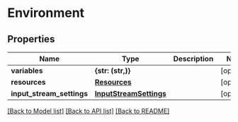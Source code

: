 # Environment


## Properties
Name | Type | Description | Notes
------------ | ------------- | ------------- | -------------
**variables** | **{str: (str,)}** |  | [optional] 
**resources** | [**Resources**](Resources.md) |  | [optional] 
**input_stream_settings** | [**InputStreamSettings**](InputStreamSettings.md) |  | [optional] 

[[Back to Model list]](../README.md#documentation-for-models) [[Back to API list]](../README.md#documentation-for-api-endpoints) [[Back to README]](../README.md)


